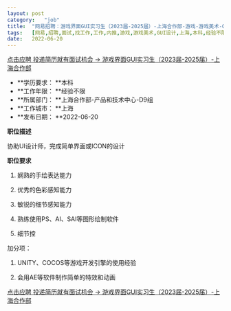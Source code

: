 ```yaml
---
layout:	post
category:	"job"
title:	"网易招聘：游戏界面GUI实习生（2023届-2025届）-上海合作部-游戏-游戏美术-GUI设计-上海本科经验不限"
tags:	[网易,招聘,面试,找工作,工作,内推,游戏,游戏美术,GUI设计,上海,本科,经验不限]
date:	2022-06-20
---
```


[点击应聘 投递简历就有面试机会 ->  游戏界面GUI实习生（2023届-2025届）-上海合作部](http://mobile.bole.netease.com/bole/boleDetail?id=13540&employeeId=346f03c3cda5f04c&key=all)



- **学历要求： **本科
- **工作年限： **经验不限
- **所属部门： **上海合作部-产品和技术中心-D9组
- **工作城市： **上海
- **发布日期： **2022-06-20



**职位描述**

协助UI设计师，完成简单界面或ICON的设计



**职位要求**

1. 娴熟的手绘表达能力

2. 优秀的色彩感知能力

3. 敏锐的细节感知能力

4. 熟练使用PS、AI、SAI等图形绘制软件

5. 细节控



加分项：

1. UNITY、COCOS等游戏开发引擎的使用经验

2. 会用AE等软件制作简单的特效和动画



[点击应聘 投递简历就有面试机会 ->  游戏界面GUI实习生（2023届-2025届）-上海合作部](http://mobile.bole.netease.com/bole/boleDetail?id=13540&employeeId=346f03c3cda5f04c&key=all)